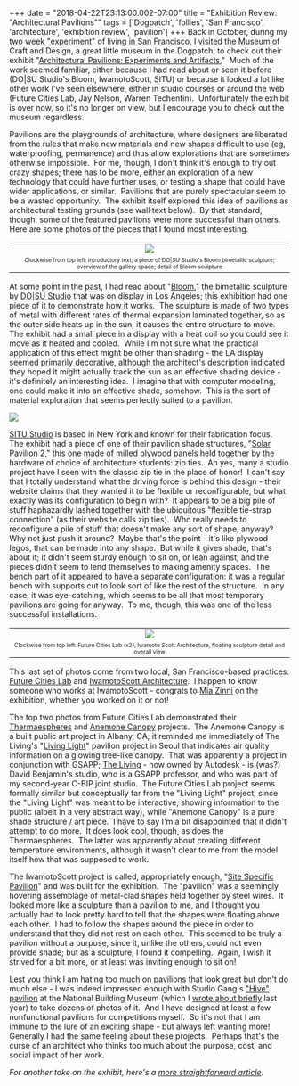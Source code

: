 +++
date = "2018-04-22T23:13:00.002-07:00"
title = "Exhibition Review: \"Architectural Pavilions\""
tags = ['Dogpatch', 'follies', 'San Francisco', 'architecture', 'exhibition review', 'pavilion']
+++
Back in October, during my two week "experiment" of living in San Francisco, I visited the Museum of Craft and Design, a great little museum in the Dogpatch, to check out their exhibit "[Architectural Pavilions: Experiments and Artifacts.](https://sfmcd.org/architectural-pavilions-experiments-and-artifacts/)"  Much of the work seemed familiar, either because I had read about or seen it before (DO|SU Studio's Bloom, IwamotoScott, SITU) or because it looked a lot like other work I've seen elsewhere, either in studio courses or around the web (Future Cities Lab, Jay Nelson, Warren Techentin).  Unfortunately the exhibit is over now, so it's no longer on view, but I encourage you to check out the museum regardless.

Pavilions are the playgrounds of architecture, where designers are liberated from the rules that make new materials and new shapes difficult to use (eg, waterproofing, permanence) and thus allow explorations that are sometimes otherwise impossible.  For me, though, I don't think it's enough to try out crazy shapes; there has to be more, either an exploration of a new technology that could have further uses, or testing a shape that could have wider applications, or similar.  Pavilions that are purely spectacular seem to be a wasted opportunity.  The exhibit itself explored this idea of pavilions as architectural testing grounds (see wall text below).  By that standard, though, some of the featured pavilions were more successful than others.  Here are some photos of the pieces that I found most interesting.

<table align="center" cellpadding="0" cellspacing="0" class="tr-caption-container" style="margin-left: auto; margin-right: auto; text-align: center;"><tbody><tr><td style="text-align: center;"><img src="https://1.bp.blogspot.com/-0vmEd8E4szQ/Wtl_KXc9jwI/AAAAAAAATkg/ir-Lw6CJwW0yey1I96c8i71BQTGMfIcEwCKgBGAs/s1600/Architectural%2BPavilions%2B1.jpg"/></td></tr><tr><td class="tr-caption" style="text-align: center;"><span style="font-size: x-small;">Clockwise from top left: introductory text; a piece of DO|SU Studio's Bloom bimetallic sculpture; overview of the gallery space; detail of Bloom sculpture</span></td></tr></tbody></table>

At some point in the past, I had read about "[Bloom](https://www.archdaily.com/215280/bloom-dosu-studio-architecture)," the bimetallic sculpture by [DO|SU Studio](http://dosu-arch.com/bloom.html) that was on display in Los Angeles; this exhibition had one piece of it to demonstrate how it works.  The sculpture is made of two types of metal with different rates of thermal expansion laminated together, so as the outer side heats up in the sun, it causes the entire structure to move.  The exhibit had a small piece in a display with a heat coil so you could see it move as it heated and cooled.  While I'm not sure what the practical application of this effect might be other than shading - the LA display seemed primarily decorative, although the architect's description indicated they hoped it might actually track the sun as an effective shading device - it's definitely an interesting idea.  I imagine that with computer modeling, one could make it into an effective shade, somehow.  This is the sort of material exploration that seems perfectly suited to a pavilion.

<img src="https://2.bp.blogspot.com/-lYdzQUNRprM/Wtl_daR9KVI/AAAAAAAATkk/jzlmymGyG2grfkgyh7joqe1E0cDFURnrgCKgBGAs/s1600/Architectural%2BPavilions%2B2.jpg"/>

[SITU Studio](http://situ.nyc/) is based in New York and known for their fabrication focus.  The exhibit had a piece of one of their pavilion shade structures, "[Solar Pavilion 2](http://situ.nyc/studio/projects/solar-pavilions)," this one made of milled plywood panels held together by the hardware of choice of architecture students: zip ties.  Ah yes, many a studio project have I seen with the classic zip tie in the place of honor!  I can't say that I totally understand what the driving force is behind this design - their website claims that they wanted it to be flexible or reconfigurable, but what exactly was its configuration to begin with?  It appears to be a big pile of stuff haphazardly lashed together with the ubiquitous "flexible tie-strap connection" (as their website calls zip ties).  Who really needs to reconfigure a pile of stuff that doesn't make any sort of shape, anyway?  Why not just push it around?  Maybe that's the point - it's like plywood legos, that can be made into any shape.  But while it gives shade, that's about it; it didn't seem sturdy enough to sit on, or lean against, and the pieces didn't seem to lend themselves to making amenity spaces.  The bench part of it appeared to have a separate configuration: it was a regular bench with supports cut to look sort of like the rest of the structure.  In any case, it was eye-catching, which seems to be all that most temporary pavilions are going for anyway.  To me, though, this was one of the less successful installations.

<table align="center" cellpadding="0" cellspacing="0" class="tr-caption-container" style="margin-left: auto; margin-right: auto; text-align: center;"><tbody><tr><td style="text-align: center;"><img src="https://2.bp.blogspot.com/-_YF98DZVgGk/Wtl_qCbHJFI/AAAAAAAATko/j5IUQ4rAWNgHtvvmRfYynjvWykfl4h-lgCKgBGAs/s1600/Architectural%2BPavilions%2B3.jpg"/></td></tr><tr><td class="tr-caption" style="text-align: center;"><span style="font-size: x-small;">Clockwise from top left: Future Cities Lab (x2), Iwamoto Scott Architecture, floating sculpture detail and overall view</span></td></tr></tbody></table>

This last set of photos come from two local, San Francisco-based practices: [Future Cities Lab](http://www.future-cities-lab.net/) and [IwamotoScott Architecture](https://iwamotoscott.com/).  I happen to know someone who works at IwamotoScott - congrats to [Mia Zinni](http://www.miazinni.com/) on the exhibition, whether you worked on it or not!

The top two photos from Future Cities Lab demonstrated their [Thermaespheres](http://www.future-cities-lab.net/thermaespheres) and [Anemone Canopy](http://www.future-cities-lab.net/anemone) projects.  The Anemone Canopy is a built public art project in Albany, CA; it reminded me immediately of The Living's "[Living Light](http://www.livinglightseoul.net/)" pavilion project in Seoul that indicates air quality information on a glowing tree-like canopy.  That was apparently a project in conjunction with GSAPP; [The Living](http://www.thelivingnewyork.com/) - now owned by Autodesk - is (was?) David Benjamin's studio, who is a GSAPP professor, and who was part of my second-year C-BIP joint studio.  The Future Cities Lab project seems formally similar but conceptually far from the "Living Light" project, since the "Living Light" was meant to be interactive, showing information to the public (albeit in a very abstract way), while "Anemone Canopy" is a pure shade structure / art piece.  I have to say I'm a bit disappointed that it didn't attempt to do more.  It does look cool, though, as does the Thermaespheres.  The latter was apparently about creating different temperature environments, although it wasn't clear to me from the model itself how that was supposed to work.

The IwamotoScott project is called, appropriately enough, "[Site Specific Pavilion](https://ced.berkeley.edu/events-media/news/new-exhibition-at-museum-of-craft-and-design-features-pavilion-by-iwamotosc)" and was built for the exhibition.  The "pavilion" was a seemingly hovering assemblage of metal-clad shapes held together by steel wires.  It looked more like a sculpture than a pavilion to me, and I thought you actually had to look pretty hard to tell that the shapes were floating above each other.  I had to follow the shapes around the piece in order to understand that they did not rest on each other.  This seemed to be truly a pavilion without a purpose, since it, unlike the others, could not even provide shade; but as a sculpture, I found it compelling.  Again, I wish it strived for a bit more, or at least was inviting enough to sit on!

Lest you think I am hating too much on pavilions that look great but don't do much else - I was indeed impressed enough with Studio Gang's ["Hive" pavilion](https://www.dezeen.com/2017/07/10/hive-studio-gang-stacked-tube-installation-national-building-museum-washington-dc/) at the National Building Museum (which I [wrote about briefly](http://notbuiltinaday.blogspot.com/2017/10/visiting-washington-dc.html) last year) to take dozens of photos of it.  And I have designed at least a few nonfunctional pavilions for competitions myself.  So it's not that I am immune to the lure of an exciting shape - but always left wanting more!  Generally I had the same feeling about these projects.  Perhaps that's the curse of an architect who thinks too much about the purpose, cost, and social impact of her work.

*For another take on the exhibit, here's a [more straightforward article](https://www.kqed.org/arts/13653322/a-primer-on-structures-built-for-pure-pleasure).*
